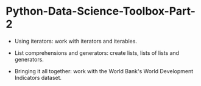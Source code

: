 # Python-Data-Science-Toolbox-Part-2

- Using iterators: work with iterators and iterables.

- List comprehensions and generators: create lists, lists of lists and generators.

- Bringing it all together: work with the World Bank's World Development Indicators dataset.

